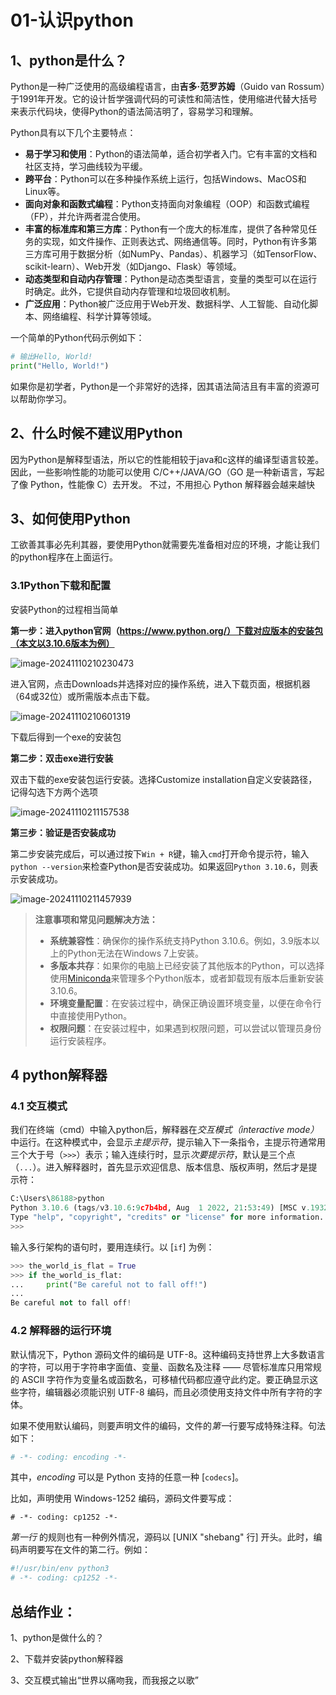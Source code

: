 # 01-认识python

## 1、python是什么？

Python是一种广泛使用的高级编程语言，由**吉多·范罗苏姆**（Guido van Rossum）于1991年开发。它的设计哲学强调代码的可读性和简洁性，使用缩进代替大括号来表示代码块，使得Python的语法简洁明了，容易学习和理解。

Python具有以下几个主要特点：

- **易于学习和使用**：Python的语法简单，适合初学者入门。它有丰富的文档和社区支持，学习曲线较为平缓。
- **跨平台**：Python可以在多种操作系统上运行，包括Windows、MacOS和Linux等。
- **面向对象和函数式编程**：Python支持面向对象编程（OOP）和函数式编程（FP），并允许两者混合使用。
- **丰富的标准库和第三方库**：Python有一个庞大的标准库，提供了各种常见任务的实现，如文件操作、正则表达式、网络通信等。同时，Python有许多第三方库可用于数据分析（如NumPy、Pandas）、机器学习（如TensorFlow、scikit-learn）、Web开发（如Django、Flask）等领域。
- **动态类型和自动内存管理**：Python是动态类型语言，变量的类型可以在运行时确定。此外，它提供自动内存管理和垃圾回收机制。
- **广泛应用**：Python被广泛应用于Web开发、数据科学、人工智能、自动化脚本、网络编程、科学计算等领域。

一个简单的Python代码示例如下：

```python
# 输出Hello, World!
print("Hello, World!")
```

如果你是初学者，Python是一个非常好的选择，因其语法简洁且有丰富的资源可以帮助你学习。

## 2、什么时候不建议用Python

因为Python是解释型语法，所以它的性能相较于java和c这样的编译型语言较差。因此，一些影响性能的功能可以使用 C/C++/JAVA/GO（GO 是一种新语言，写起了像 Python，性能像 C）去开发。 不过，不用担心 Python 解释器会越来越快

## 3、如何使用Python



工欲善其事必先利其器，要使用Python就需要先准备相对应的环境，才能让我们的python程序在上面运行。

### 3.1Python下载和配置

安装Python的过程相当简单

**第一步：进入python官网（https://www.python.org/）下载对应版本的安装包（本文以3.10.6版本为例）**

![image-20241110210230473](https://gitee.com/iscn/md_images/raw/master/python/image-20241110210230473.png)

进入官网，点击Downloads并选择对应的操作系统，进入下载页面，根据机器（64或32位）或所需版本点击下载。

![image-20241110210601319](https://gitee.com/iscn/md_images/raw/master/python/python%E4%B8%8B%E8%BD%BD%E7%89%88%E6%9C%AC%E5%8F%B7.png)

下载后得到一个exe的安装包

**第二步：双击exe进行安装**

双击下载的exe安装包运行安装。选择Customize installation自定义安装路径，记得勾选下方两个选项

![image-20241110211157538](https://gitee.com/iscn/md_images/raw/master/python/%E5%AE%89%E8%A3%85python%E9%85%8D%E7%BD%AE.png)

**第三步：验证是否安装成功**

第二步安装完成后，可以通过按下`Win + R`键，输入`cmd`打开命令提示符，输入`python --version`来检查Python是否安装成功。如果返回`Python 3.10.6`，则表示安装成功。

![image-20241110211457939](https://gitee.com/iscn/md_images/raw/master/python/%E9%AA%8C%E8%AF%81python%E7%89%88%E6%9C%AC.png)

> **注意事项和常见问题解决方法：**
>
> - ‌**系统兼容性**‌：确保你的操作系统支持Python 3.10.6。例如，3.9版本以上的Python无法在Windows 7上安装。
> - ‌**多版本共存**‌：如果你的电脑上已经安装了其他版本的Python，可以选择使用‌[Miniconda](https://www.baidu.com/s?word=Miniconda&sa=re_dqa_generate_ld)来管理多个Python版本，或者卸载现有版本后重新安装3.10.6。
> - ‌**环境变量配置**‌：在安装过程中，确保正确设置环境变量，以便在命令行中直接使用Python。
> - ‌**权限问题**‌：在安装过程中，如果遇到权限问题，可以尝试以管理员身份运行安装程序。

## 4 python解释器

### 4.1 交互模式

我们在终端（cmd）中输入python后，解释器在*交互模式（interactive mode）* 中运行。在这种模式中，会显示*主提示符*，提示输入下一条指令，主提示符通常用三个大于号（`>>>`）表示；输入连续行时，显示*次要提示符*，默认是三个点（`...`）。进入解释器时，首先显示欢迎信息、版本信息、版权声明，然后才是提示符：

```python
C:\Users\86188>python
Python 3.10.6 (tags/v3.10.6:9c7b4bd, Aug  1 2022, 21:53:49) [MSC v.1932 64 bit (AMD64)] on win32
Type "help", "copyright", "credits" or "license" for more information.
>>>
```

输入多行架构的语句时，要用连续行。以 [`if`] 为例：

```python
>>> the_world_is_flat = True
>>> if the_world_is_flat:
...     print("Be careful not to fall off!")
...
Be careful not to fall off!
```

### 4.2 解释器的运行环境

默认情况下，Python 源码文件的编码是 UTF-8。这种编码支持世界上大多数语言的字符，可以用于字符串字面值、变量、函数名及注释 —— 尽管标准库只用常规的 ASCII 字符作为变量名或函数名，可移植代码都应遵守此约定。要正确显示这些字符，编辑器必须能识别 UTF-8 编码，而且必须使用支持文件中所有字符的字体。

如果不使用默认编码，则要声明文件的编码，文件的*第一*行要写成特殊注释。句法如下：

```bash
# -*- coding: encoding -*-
```

其中，*encoding* 可以是 Python 支持的任意一种 [`codecs`]。

比如，声明使用 Windows-1252 编码，源码文件要写成：

```shell
# -*- coding: cp1252 -*-
```

*第一行* 的规则也有一种例外情况，源码以 [UNIX "shebang" 行] 开头。此时，编码声明要写在文件的第二行。例如：

```bash
#!/usr/bin/env python3
# -*- coding: cp1252 -*-
```

## 总结作业：

1、python是做什么的？

2、下载并安装python解释器

3、交互模式输出“世界以痛吻我，而我报之以歌”